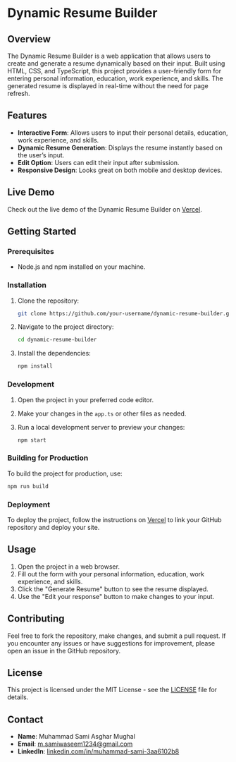 
# Dynamic Resume Builder

## Overview

The Dynamic Resume Builder is a web application that allows users to create and generate a resume dynamically based on their input. Built using HTML, CSS, and TypeScript, this project provides a user-friendly form for entering personal information, education, work experience, and skills. The generated resume is displayed in real-time without the need for page refresh.

## Features

- **Interactive Form**: Allows users to input their personal details, education, work experience, and skills.
- **Dynamic Resume Generation**: Displays the resume instantly based on the user’s input.
- **Edit Option**: Users can edit their input after submission.
- **Responsive Design**: Looks great on both mobile and desktop devices.

## Live Demo

Check out the live demo of the Dynamic Resume Builder on [Vercel](https://your-vercel-deployment-url).

## Getting Started

### Prerequisites

- Node.js and npm installed on your machine.

### Installation

1. Clone the repository:

   ```bash
   git clone https://github.com/your-username/dynamic-resume-builder.git
   ```

2. Navigate to the project directory:

   ```bash
   cd dynamic-resume-builder
   ```

3. Install the dependencies:

   ```bash
   npm install
   ```

### Development

1. Open the project in your preferred code editor.
2. Make your changes in the `app.ts` or other files as needed.
3. Run a local development server to preview your changes:

   ```bash
   npm start
   ```

### Building for Production

To build the project for production, use:

```bash
npm run build
```

### Deployment

To deploy the project, follow the instructions on [Vercel](https://vercel.com) to link your GitHub repository and deploy your site.

## Usage

1. Open the project in a web browser.
2. Fill out the form with your personal information, education, work experience, and skills.
3. Click the "Generate Resume" button to see the resume displayed.
4. Use the "Edit your response" button to make changes to your input.

## Contributing

Feel free to fork the repository, make changes, and submit a pull request. If you encounter any issues or have suggestions for improvement, please open an issue in the GitHub repository.

## License

This project is licensed under the MIT License - see the [LICENSE](LICENSE) file for details.

## Contact

- **Name**: Muhammad Sami Asghar Mughal
- **Email**: m.samiwaseem1234@gmail.com
- **LinkedIn**: [linkedin.com/in/muhammad-sami-3aa6102b8](https://www.linkedin.com/in/muhammad-sami-3aa6102b8/)

